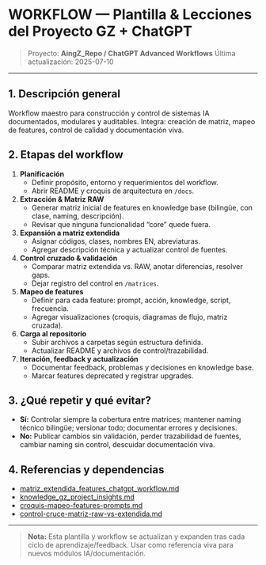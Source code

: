 # WORKFLOW — Plantilla & Lecciones del Proyecto GZ + ChatGPT

> Proyecto: **AingZ_Repo / ChatGPT Advanced Workflows**
> Última actualización: 2025-07-10

---

## 1. Descripción general
Workflow maestro para construcción y control de sistemas IA documentados, modulares y auditables. Integra: creación de matriz, mapeo de features, control de calidad y documentación viva.

## 2. Etapas del workflow
1. **Planificación**
   - Definir propósito, entorno y requerimientos del workflow.
   - Abrir README y croquis de arquitectura en `/docs`.
2. **Extracción & Matriz RAW**
   - Generar matriz inicial de features en knowledge base (bilingüe, con clase, naming, descripción).
   - Revisar que ninguna funcionalidad “core” quede fuera.
3. **Expansión a matriz extendida**
   - Asignar códigos, clases, nombres EN, abreviaturas.
   - Agregar descripción técnica y actualizar control de fuentes.
4. **Control cruzado & validación**
   - Comparar matriz extendida vs. RAW, anotar diferencias, resolver gaps.
   - Dejar registro del control en `/matrices`.
5. **Mapeo de features**
   - Definir para cada feature: prompt, acción, knowledge, script, frecuencia.
   - Agregar visualizaciones (croquis, diagramas de flujo, matriz cruzada).
6. **Carga al repositorio**
   - Subir archivos a carpetas según estructura definida.
   - Actualizar README y archivos de control/trazabilidad.
7. **Iteración, feedback y actualización**
   - Documentar feedback, problemas y decisiones en knowledge base.
   - Marcar features deprecated y registrar upgrades.

## 3. ¿Qué repetir y qué evitar?
- **Sí:** Controlar siempre la cobertura entre matrices; mantener naming técnico bilingüe; versionar todo; documentar errores y decisiones.
- **No:** Publicar cambios sin validación, perder trazabilidad de fuentes, cambiar naming sin control, descuidar documentación viva.

## 4. Referencias y dependencias
- [matriz_extendida_features_chatgpt_workflow.md](../knowledges/matriz_extendida_features_chatgpt_workflow.md)
- [knowledge_gz_project_insights.md](../knowledges/knowledge_gz_project_insights.md)
- [croquis-mapeo-features-prompts.md](../doc/croquis-mapeo-features-prompts.md)
- [control-cruce-matriz-raw-vs-extendida.md](../matrices/control-cruce-matriz-raw-vs-extendida.md)

---

> **Nota:** Esta plantilla y workflow se actualizan y expanden tras cada ciclo de aprendizaje/feedback. Usar como referencia viva para nuevos módulos IA/documentación.

